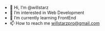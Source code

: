 - 👋 Hi, I’m @willstarz
- 👀 I’m interested in Web Development
- 🌱 I’m currently learning FrontEnd
- 📫 How to reach me willstarzpro@gmail.com

<!---
willstarz/willstarz is a ✨ special ✨ repository because its `README.md` (this file) appears on your GitHub profile.
You can click the Preview link to take a look at your changes.
--->
